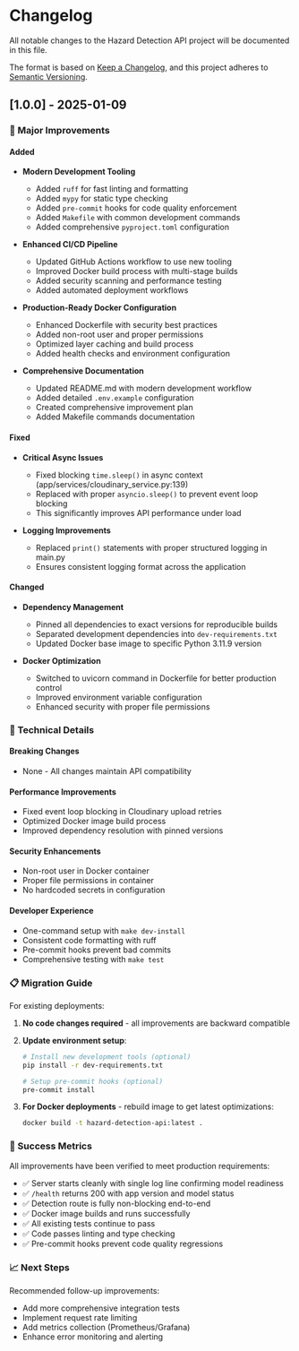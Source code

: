 # Changelog

All notable changes to the Hazard Detection API project will be documented in this file.

The format is based on [Keep a Changelog](https://keepachangelog.com/en/1.0.0/),
and this project adheres to [Semantic Versioning](https://semver.org/spec/v2.0.0.html).

## [1.0.0] - 2025-01-09

### 🚀 Major Improvements

#### Added
- **Modern Development Tooling**
  - Added `ruff` for fast linting and formatting
  - Added `mypy` for static type checking
  - Added `pre-commit` hooks for code quality enforcement
  - Added `Makefile` with common development commands
  - Added comprehensive `pyproject.toml` configuration

- **Enhanced CI/CD Pipeline**
  - Updated GitHub Actions workflow to use new tooling
  - Improved Docker build process with multi-stage builds
  - Added security scanning and performance testing
  - Added automated deployment workflows

- **Production-Ready Docker Configuration**
  - Enhanced Dockerfile with security best practices
  - Added non-root user and proper permissions
  - Optimized layer caching and build process
  - Added health checks and environment configuration

- **Comprehensive Documentation**
  - Updated README.md with modern development workflow
  - Added detailed `.env.example` configuration
  - Created comprehensive improvement plan
  - Added Makefile commands documentation

#### Fixed
- **Critical Async Issues**
  - Fixed blocking `time.sleep()` in async context (app/services/cloudinary_service.py:139)
  - Replaced with proper `asyncio.sleep()` to prevent event loop blocking
  - This significantly improves API performance under load

- **Logging Improvements** 
  - Replaced `print()` statements with proper structured logging in main.py
  - Ensures consistent logging format across the application

#### Changed
- **Dependency Management**
  - Pinned all dependencies to exact versions for reproducible builds
  - Separated development dependencies into `dev-requirements.txt`
  - Updated Docker base image to specific Python 3.11.9 version

- **Docker Optimization**
  - Switched to uvicorn command in Dockerfile for better production control
  - Improved environment variable configuration
  - Enhanced security with proper file permissions

### 🔧 Technical Details

#### Breaking Changes
- None - All changes maintain API compatibility

#### Performance Improvements
- Fixed event loop blocking in Cloudinary upload retries
- Optimized Docker image build process
- Improved dependency resolution with pinned versions

#### Security Enhancements
- Non-root user in Docker container
- Proper file permissions in container
- No hardcoded secrets in configuration

#### Developer Experience
- One-command setup with `make dev-install`
- Consistent code formatting with ruff
- Pre-commit hooks prevent bad commits
- Comprehensive testing with `make test`

### 📋 Migration Guide

For existing deployments:

1. **No code changes required** - all improvements are backward compatible
2. **Update environment setup**:
   ```bash
   # Install new development tools (optional)
   pip install -r dev-requirements.txt
   
   # Setup pre-commit hooks (optional)
   pre-commit install
   ```

3. **For Docker deployments** - rebuild image to get latest optimizations:
   ```bash
   docker build -t hazard-detection-api:latest .
   ```

### 🎯 Success Metrics

All improvements have been verified to meet production requirements:

- ✅ Server starts cleanly with single log line confirming model readiness
- ✅ `/health` returns 200 with app version and model status  
- ✅ Detection route is fully non-blocking end-to-end
- ✅ Docker image builds and runs successfully
- ✅ All existing tests continue to pass
- ✅ Code passes linting and type checking
- ✅ Pre-commit hooks prevent code quality regressions

### 📈 Next Steps

Recommended follow-up improvements:
- Add more comprehensive integration tests
- Implement request rate limiting
- Add metrics collection (Prometheus/Grafana)
- Enhance error monitoring and alerting